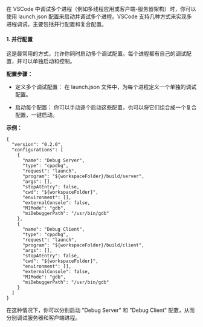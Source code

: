 在 VSCode 中调试多个进程（例如多线程应用或客户端-服务器架构）时，你可以使用 launch.json 配置来启动并调试多个进程。VSCode 支持几种方式来实现多进程调试，主要包括并行配置和复合配置。

<h4>1. 并行配置</h4>
这是最常用的方式，允许你同时启动多个调试配置。每个进程都有自己的调试配置，并可以单独启动和控制。

<b>配置步骤：</b>
- 定义多个调试配置：
    在 launch.json 文件中，为每个进程定义一个单独的调试配置。

- 启动每个配置：
    你可以手动逐个启动这些配置，也可以将它们组合成一个复合配置，一键启动。

<b>示例：</b>
```
{
  "version": "0.2.0",
  "configurations": [
    {
      "name": "Debug Server",
      "type": "cppdbg",
      "request": "launch",
      "program": "${workspaceFolder}/build/server",
      "args": [],
      "stopAtEntry": false,
      "cwd": "${workspaceFolder}",
      "environment": [],
      "externalConsole": false,
      "MIMode": "gdb",
      "miDebuggerPath": "/usr/bin/gdb"
    },
    {
      "name": "Debug Client",
      "type": "cppdbg",
      "request": "launch",
      "program": "${workspaceFolder}/build/client",
      "args": [],
      "stopAtEntry": false,
      "cwd": "${workspaceFolder}",
      "environment": [],
      "externalConsole": false,
      "MIMode": "gdb",
      "miDebuggerPath": "/usr/bin/gdb"
    }
  ]
}
```
在这种情况下，你可以分别启动 "Debug Server" 和 "Debug Client" 配置，从而分别调试服务器和客户端进程。